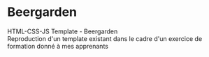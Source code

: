 # Beergarden
HTML-CSS-JS Template - Beergarden <br>
Reproduction d'un template existant dans le cadre d'un exercice de formation donné à mes apprenants
